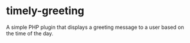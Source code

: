 # timely-greeting
A simple PHP plugin that displays a greeting message to a user based on the time of the day. 
